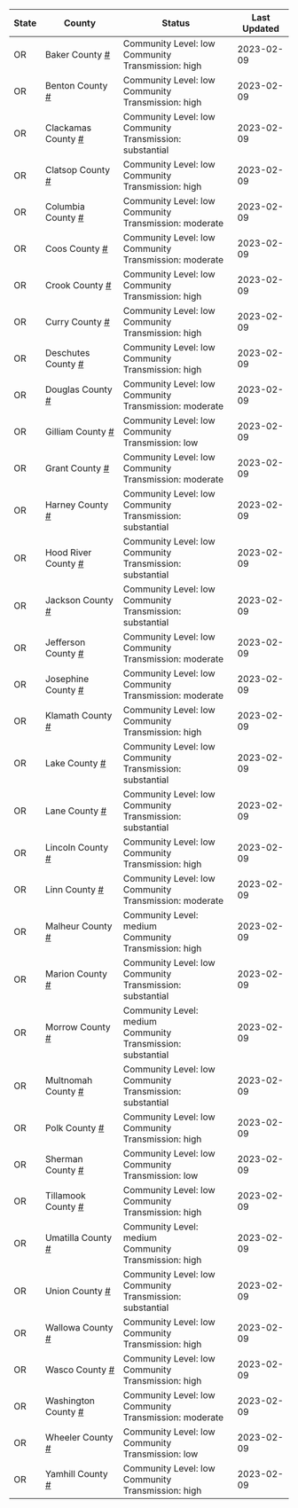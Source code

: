 State | County | Status | Last Updated
--- | --- | --- | --- 
OR | Baker County <a href="#baker_county">#</a> | <a name="baker_county"></a>Community Level: low<br/>Community Transmission: high | 2023-02-09
OR | Benton County <a href="#benton_county">#</a> | <a name="benton_county"></a>Community Level: low<br/>Community Transmission: high | 2023-02-09
OR | Clackamas County <a href="#clackamas_county">#</a> | <a name="clackamas_county"></a>Community Level: low<br/>Community Transmission: substantial | 2023-02-09
OR | Clatsop County <a href="#clatsop_county">#</a> | <a name="clatsop_county"></a>Community Level: low<br/>Community Transmission: high | 2023-02-09
OR | Columbia County <a href="#columbia_county">#</a> | <a name="columbia_county"></a>Community Level: low<br/>Community Transmission: moderate | 2023-02-09
OR | Coos County <a href="#coos_county">#</a> | <a name="coos_county"></a>Community Level: low<br/>Community Transmission: moderate | 2023-02-09
OR | Crook County <a href="#crook_county">#</a> | <a name="crook_county"></a>Community Level: low<br/>Community Transmission: high | 2023-02-09
OR | Curry County <a href="#curry_county">#</a> | <a name="curry_county"></a>Community Level: low<br/>Community Transmission: high | 2023-02-09
OR | Deschutes County <a href="#deschutes_county">#</a> | <a name="deschutes_county"></a>Community Level: low<br/>Community Transmission: high | 2023-02-09
OR | Douglas County <a href="#douglas_county">#</a> | <a name="douglas_county"></a>Community Level: low<br/>Community Transmission: moderate | 2023-02-09
OR | Gilliam County <a href="#gilliam_county">#</a> | <a name="gilliam_county"></a>Community Level: low<br/>Community Transmission: low | 2023-02-09
OR | Grant County <a href="#grant_county">#</a> | <a name="grant_county"></a>Community Level: low<br/>Community Transmission: moderate | 2023-02-09
OR | Harney County <a href="#harney_county">#</a> | <a name="harney_county"></a>Community Level: low<br/>Community Transmission: substantial | 2023-02-09
OR | Hood River County <a href="#hood_river_county">#</a> | <a name="hood_river_county"></a>Community Level: low<br/>Community Transmission: substantial | 2023-02-09
OR | Jackson County <a href="#jackson_county">#</a> | <a name="jackson_county"></a>Community Level: low<br/>Community Transmission: substantial | 2023-02-09
OR | Jefferson County <a href="#jefferson_county">#</a> | <a name="jefferson_county"></a>Community Level: low<br/>Community Transmission: moderate | 2023-02-09
OR | Josephine County <a href="#josephine_county">#</a> | <a name="josephine_county"></a>Community Level: low<br/>Community Transmission: moderate | 2023-02-09
OR | Klamath County <a href="#klamath_county">#</a> | <a name="klamath_county"></a>Community Level: low<br/>Community Transmission: high | 2023-02-09
OR | Lake County <a href="#lake_county">#</a> | <a name="lake_county"></a>Community Level: low<br/>Community Transmission: substantial | 2023-02-09
OR | Lane County <a href="#lane_county">#</a> | <a name="lane_county"></a>Community Level: low<br/>Community Transmission: substantial | 2023-02-09
OR | Lincoln County <a href="#lincoln_county">#</a> | <a name="lincoln_county"></a>Community Level: low<br/>Community Transmission: high | 2023-02-09
OR | Linn County <a href="#linn_county">#</a> | <a name="linn_county"></a>Community Level: low<br/>Community Transmission: moderate | 2023-02-09
OR | Malheur County <a href="#malheur_county">#</a> | <a name="malheur_county"></a>Community Level: medium<br/>Community Transmission: high | 2023-02-09
OR | Marion County <a href="#marion_county">#</a> | <a name="marion_county"></a>Community Level: low<br/>Community Transmission: substantial | 2023-02-09
OR | Morrow County <a href="#morrow_county">#</a> | <a name="morrow_county"></a>Community Level: medium<br/>Community Transmission: substantial | 2023-02-09
OR | Multnomah County <a href="#multnomah_county">#</a> | <a name="multnomah_county"></a>Community Level: low<br/>Community Transmission: substantial | 2023-02-09
OR | Polk County <a href="#polk_county">#</a> | <a name="polk_county"></a>Community Level: low<br/>Community Transmission: high | 2023-02-09
OR | Sherman County <a href="#sherman_county">#</a> | <a name="sherman_county"></a>Community Level: low<br/>Community Transmission: low | 2023-02-09
OR | Tillamook County <a href="#tillamook_county">#</a> | <a name="tillamook_county"></a>Community Level: low<br/>Community Transmission: high | 2023-02-09
OR | Umatilla County <a href="#umatilla_county">#</a> | <a name="umatilla_county"></a>Community Level: medium<br/>Community Transmission: high | 2023-02-09
OR | Union County <a href="#union_county">#</a> | <a name="union_county"></a>Community Level: low<br/>Community Transmission: substantial | 2023-02-09
OR | Wallowa County <a href="#wallowa_county">#</a> | <a name="wallowa_county"></a>Community Level: low<br/>Community Transmission: high | 2023-02-09
OR | Wasco County <a href="#wasco_county">#</a> | <a name="wasco_county"></a>Community Level: low<br/>Community Transmission: high | 2023-02-09
OR | Washington County <a href="#washington_county">#</a> | <a name="washington_county"></a>Community Level: low<br/>Community Transmission: moderate | 2023-02-09
OR | Wheeler County <a href="#wheeler_county">#</a> | <a name="wheeler_county"></a>Community Level: low<br/>Community Transmission: low | 2023-02-09
OR | Yamhill County <a href="#yamhill_county">#</a> | <a name="yamhill_county"></a>Community Level: low<br/>Community Transmission: high | 2023-02-09

